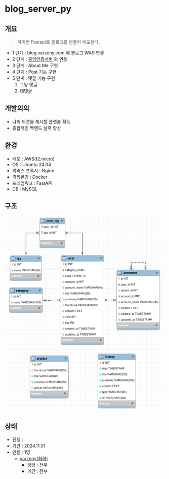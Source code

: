 # blog_server_py

## 개요
> 파이썬 Fastapi로 블로그를 만들어 배포한다.
* 1 단계 : blog.varzeny.com 에 블로그 WAS 연결
* 2 단계 : [중앙인증서버](https://github.com/varzeny/Authorizaion_Server_Py.git) 와 연동
* 3 단계 : About Me 구현
* 4 단계 : Post 기능 구현
* 5 단계 : 댓글 기능 구현
    1. 그냥 댓글
    2. 대댓글


## 개발의의
* 나의 의견을 게시할 플랫폼 획득
* 종합적인 백엔드 실력 향상


## 환경
* 배포 : AWS(t2.micro)
* OS : Ubuntu 24.04
* 리버스 프록시 : Nginx
* 격리환경 : Docker
* 프레임워크 : FastAPI
* DB : MySQL


## 구조
![ERD](document/blog_erd.png)


## 상태
* 진행 : 
* 기간 : 2024.11.01
* 인원 : 1명
    * [varzeny(최화)](https://varzeny.com/aboutme)
        * 담당 : 전부
        * 기간 : 전부
